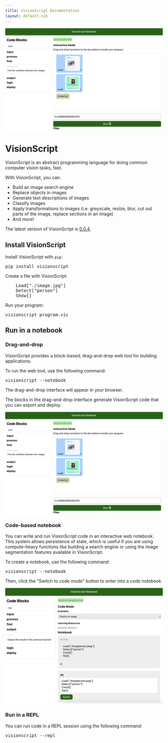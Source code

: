 ```yaml
---
title: VisionScript Documentation
layout: default.njk
---
```


<img src="/assets/image_similarity.png" alt="A VisionScript notebook to find the similarity between two images" />

<h1 class="p-name">VisionScript</h1>
<p>VisionScript is an abstract programming language for doing common computer vision tasks, fast.</p>
<p>With VisionScript, you can:</p>
<ul>
    <li>Build an image search engine</li>
    <li>Replace objects in images</li>
    <li>Generate text descriptions of images</li>
    <li>Classify images</li>
    <li>Apply transformations to images (i.e. greyscale, resize, blur, cut out parts of the image, replace sections in an image)</li>
    <li>And more!</li>
</ul>
<p>The latest version of VisionScript is <a href="https://pypi.org/project/visionscript/">0.0.4</a>.</p>

<h2 id="install">Install VisionScript</h2>
<p>Install VisionScript with <code>pip</code>:</p>
<pre>pip install visionscript</pre>
<p>Create a file with VisionScript:</p>
<pre>
    Load["./image.jpg"]
    Detect["person"]
    Show[]
</pre>
<p>Run your program:</p>
<pre>visionscript program.vic</pre>
<h2>Run in a notebook</h2>
<h3>Drag-and-drop</h3>
<p>VisionScript provides a block-based, drag-and-drop web tool for building applications.</p>
<p>To run the web tool, use the following command:</p>
<pre>visionscript --notebook</pre>
<p>The drag-and-drop interface will appear in your browser.</p>
<p>The blocks in the drag-and-drop interface generate VisionScript code that you can export and deploy.</p>
<img src="/assets/image_similarity.png" alt="A VisionScript notebook to find the similarity between two images" />
<h3>Code-based notebook</h3>
<p>You can write and run VisionScript code in an interactive web notebook. This system allows persistence of state, which is useful if you are using compute-heavy functions like building a search engine or using the image segmentation features available in VisionScript.</p>
<p>To create a notebook, use the following command:</p>
<pre>visionscript --notebook</pre>
<p>Then, click the "Switch to code mode" button to enter into a code notebook.</p>
<img src="/assets/counting_example.png" alt="A VisionScript notebook to count the number of objects in an image" />
<h3>Run in a REPL</h3>
<p>You can run code in a REPL session using the following command:</p>
<pre>visionscript --repl</pre>